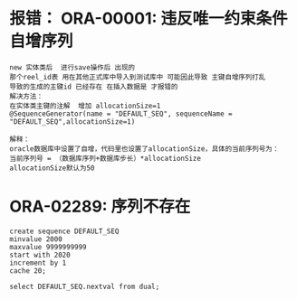

#  报错： ORA-00001: 违反唯一约束条件 自增序列
    new 实体类后  进行save操作后 出现的
    那个reel_id表 用在其他正式库中导入到测试库中 可能因此导致 主键自增序列打乱
    导致的生成的主键id 已经存在 在插入数据是 才报错的
    解决方法：
    在实体类主键的注解  增加 allocationSize=1 
    @SequenceGenerator(name = "DEFAULT_SEQ", sequenceName = "DEFAULT_SEQ",allocationSize=1)
    
    解释：
    oracle数据库中设置了自增，代码里也设置了allocationSize，具体的当前序列号为：
    当前序列号 = （数据库序列+数据库步长）*allocationSize
    allocationSize默认为50
    
    
# ORA-02289: 序列不存在

    create sequence DEFAULT_SEQ
    minvalue 2000
    maxvalue 9999999999
    start with 2020
    increment by 1
    cache 20;
    
    select DEFAULT_SEQ.nextval from dual;
